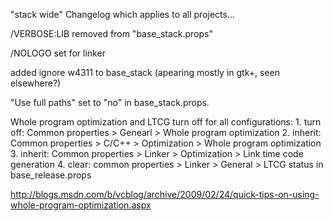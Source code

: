 "stack wide" Changelog which applies to all projects...

/VERBOSE:LIB removed from "base_stack.props"

/NOLOGO set for linker

added ignore w4311 to base_stack (apearing mostly in gtk+, seen elsewhere?)

"Use full paths" set to "no" in base_stack.props.

Whole program optimization and LTCG turn off for all configurations:
		1. turn off: Common properties > Genearl > Whole program optimization
		2. inherit: Common properties > C/C++ > Optimization > Whole program optimization
		3. inherit: Common properties > Linker > Optimization > Link time code generation
		4. clear: common properties > Linker > General > LTCG status in base_release.props
		
http://blogs.msdn.com/b/vcblog/archive/2009/02/24/quick-tips-on-using-whole-program-optimization.aspx

